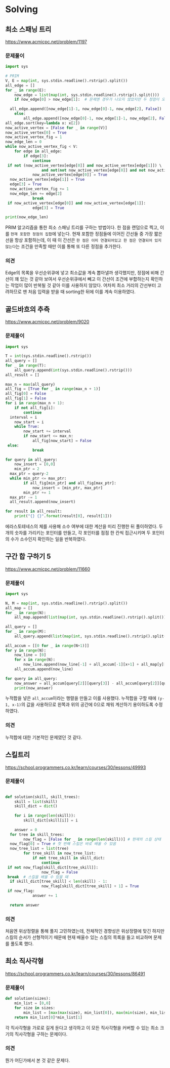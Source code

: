 ﻿
# Solving﻿  

## 최소 스패닝 트리
https://www.acmicpc.net/problem/1197
### 문제풀이  
```python  
import sys  
  
# PRIM  
V, E = map(int, sys.stdin.readline().rstrip().split())  
all_edge = []  
for _ in range(E):  
    now_edge = list(map(int, sys.stdin.readline().rstrip().split()))  
    if now_edge[0] > now_edge[1]:  # 문제엔 경우가 나오지 않았지만 두 정점이 오름차순이 아닐 수 있어서  
  
  all_edge.append([now_edge[1]-1, now_edge[0]-1, now_edge[2], False])  
    else:  
        all_edge.append([now_edge[0]-1, now_edge[1]-1, now_edge[2], False])  
all_edge.sort(key=lambda x: x[2])  
now_active_vertex = [False for _ in range(V)]  
now_active_vertex[0] = True  
now_active_vertex_fig = 1  
now_edge_len = 0  
while now_active_vertex_fig < V:  
    for edge in all_edge:  
        if edge[3]:  
            continue  
 if not (now_active_vertex[edge[0]] and now_active_vertex[edge[1]]) \  
                and not(not now_active_vertex[edge[0]] and not now_active_vertex[edge[1]]):  
            now_active_vertex[edge[0]] = True  
  now_active_vertex[edge[1]] = True  
  edge[3] = True  
  now_active_vertex_fig += 1  
  now_edge_len += edge[2]  
            break  
 if now_active_vertex[edge[0]] and now_active_vertex[edge[1]]:  
            edge[3] = True  
  
print(now_edge_len)
```
PRIM 알고리즘을 통한 최소 스패닝 트리를 구하는 방법이다. 한 점을 랜덤으로 찍고, 이를 `현재 포함한 정점의 집합`에 넣는다. 현재 포함한 정점들에 이어진 간선들 중 가장 짧은 선을 항상 포함하는데, 이 때 이 간선은 `한 점은 이미 연결되어있고 한 점은 연결되어 있지 않는다`는 조건을 만족할 때만 이를 통해 또 다른 정점을 추가한다.

### 의견 
Edge의 목록을 우선순위큐에 넣고 최소값을 계속 뽑아낼까 생각했지만, 정점에 비해 간선이 꽤 있는 것 같아 보여서 우선순위큐에서 빼고 이 간선이 조건에 부합하는지 확인하는 작업이 많이 반복될 것 같아 이를 사용하지 않았다. 어차피 최소 거리의 간선부터 고려하므로 맨 처음 입력을 받을 때 sorting한 뒤에 이를 계속 이용하였다.

## 골드바흐의 추측
https://www.acmicpc.net/problem/9020
### 문제풀이  
```python  
import sys  
  
T = int(sys.stdin.readline().rstrip())  
all_query = []  
for _ in range(T):  
    all_query.append(int(sys.stdin.readline().rstrip()))  
all_result = []  
  
max_n = max(all_query)  
all_fig = [True for _ in range(max_n + 1)]  
all_fig[0] = False  
all_fig[1] = False  
for i in range(max_n + 1):  
    if not all_fig[i]:  
        continue  
  interval = i  
    now_start = i  
    while True:  
        now_start += interval  
        if now_start <= max_n:  
            all_fig[now_start] = False  
 else:  
            break  
  
for query in all_query:  
    now_insert = [0,0]  
    min_ptr = 2  
  max_ptr = query-2  
  while min_ptr <= max_ptr:  
        if all_fig[min_ptr] and all_fig[max_ptr]:  
            now_insert = [min_ptr, max_ptr]  
        min_ptr += 1  
  max_ptr -= 1  
  all_result.append(now_insert)  
  
for result in all_result:  
    print("{} {}".format(result[0], result[1]))
```
에라스토테네스의 체를 사용해 소수 여부에 대한 계산을 미리 진행한 뒤 풀이하였다. 두 개의 숫자를 가리키는 포인터를 만들고, 각 포인터를 점점 한 칸씩 접근시키며 두 포인터의 수가 소수인지 확인하는 일을 반복하였다.


## 구간 합 구하기 5
https://www.acmicpc.net/problem/11660
### 문제풀이  
```python  
import sys  
  
N, M = map(int, sys.stdin.readline().rstrip().split())  
all_map = []  
for _ in range(N):  
    all_map.append(list(map(int, sys.stdin.readline().rstrip().split())))  
  
all_query = []  
for _ in range(M):  
    all_query.append(list(map(int, sys.stdin.readline().rstrip().split())))  
  
all_accum = [[0 for _ in range(N+1)]]  
for y in range(N):  
    now_line = [0]  
    for x in range(N):  
        now_line.append(now_line[-1] + all_accum[-1][x+1] + all_map[y][x] - all_accum[-1][x])  
    all_accum.append(now_line)  
  
for query in all_query:  
    now_answer = all_accum[query[2]][query[3]] - all_accum[query[2]][query[1]-1] - all_accum[query[0]-1][query[3]] + all_accum[query[0]-1][query[1]-1]  
    print(now_answer)
```
누적합을 넣은 `all_accum`이라는 행렬을 만들고 이를 사용했다. 누적합을 구할 때에 `(y-1, x-1)`의 값을 사용하므로 왼쪽과 위의 공간에 0으로 채워 계산하기 용이하도록 수정하였다.

### 의견 
누적합에 대한 기본적인 문제였던 것 같다.

## 스킬트리
https://school.programmers.co.kr/learn/courses/30/lessons/49993
### 문제풀이  
```python  
  
def solution(skill, skill_trees):  
    skill = list(skill)  
    skill_dict = dict()  
  
    for i in range(len(skill)):  
        skill_dict[skill[i]] = i  
  
    answer = 0  
  for tree in skill_trees:  
        now_flag = [False for _ in range(len(skill))] # 현재의 스킬 상태  
  now_flag[0] = True # 첫 번째 스킬은 바로 배울 수 있음  
  now_tree_list = list(tree)  
        for tree_skill in now_tree_list:  
            if not tree_skill in skill_dict:  
                continue  
 if not now_flag[skill_dict[tree_skill]]:  
                now_flag = False  
 break  # 스킬을 배울 수 있을 때  
  if skill_dict[tree_skill] < len(skill) - 1:  
                now_flag[skill_dict[tree_skill] + 1] = True  
 if now_flag:  
            answer += 1  
  
  return answer
```


### 의견 
처음엔 위상정렬을 통해 풀지 고민하였는데, 전체적인 경향성은 위상정렬에 맞긴 하지만 스킬의 순서가 선형적이기 때문에 현재 배울수 있는 스킬의 목록을 들고 비교하며 문제를 풀도록 했다.

## 최소 직사각형
https://school.programmers.co.kr/learn/courses/30/lessons/86491
### 문제풀이  
```python  
def solution(sizes):  
    min_list = [0,0]  
    for size in sizes:  
        min_list = [max(max(size), min_list[0]), max(min(size), min_list[1])]  
    return min_list[0]*min_list[1]
```
각 직사각형을 가로로 길게 둔다고 생각하고 이 모든 직사각형을 커버할 수 있는 최소 크기의 직사각형을 구하는 문제이다.

### 의견 
뭔가 어딘가에서 본 것 같은 문제다.

